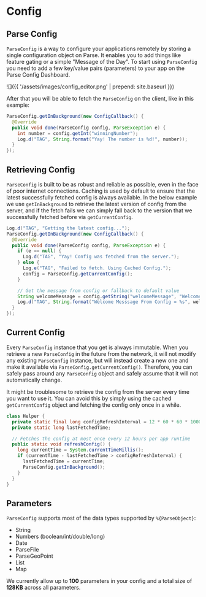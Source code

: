 # Config

## Parse Config

`ParseConfig` is a way to configure your applications remotely by storing a single configuration object on Parse. It enables you to add things like feature gating or a simple "Message of the Day". To start using `ParseConfig` you need to add a few key/value pairs (parameters) to your app on the Parse Config Dashboard.

![]({{ '/assets/images/config_editor.png' | prepend: site.baseurl }})

After that you will be able to fetch the `ParseConfig` on the client, like in this example:

```java
ParseConfig.getInBackground(new ConfigCallback() {
  @Override
  public void done(ParseConfig config, ParseException e) {
    int number = config.getInt("winningNumber");
    Log.d("TAG", String.format("Yay! The number is %d!", number));
  }
});
```

## Retrieving Config

`ParseConfig` is built to be as robust and reliable as possible, even in the face of poor internet connections. Caching is used by default to ensure that the latest successfully fetched config is always available. In the below example we use `getInBackground` to retrieve the latest version of config from the server, and if the fetch fails we can simply fall back to the version that we successfully fetched before via `getCurrentConfig`.

```java
Log.d("TAG", "Getting the latest config...");
ParseConfig.getInBackground(new ConfigCallback() {
  @Override
  public void done(ParseConfig config, ParseException e) {
    if (e == null) {
      Log.d("TAG", "Yay! Config was fetched from the server.");
    } else {
      Log.e("TAG", "Failed to fetch. Using Cached Config.");
      config = ParseConfig.getCurrentConfig();
    }

    // Get the message from config or fallback to default value
    String welcomeMessage = config.getString("welcomeMessage", "Welcome!");
    Log.d("TAG", String.format("Welcome Messsage From Config = %s", welcomeMessage));
  }
});
```

## Current Config

Every `ParseConfig` instance that you get is always immutable. When you retrieve a new `ParseConfig` in the future from the network, it will not modify any existing `ParseConfig` instance, but will instead create a new one and make it available via `ParseConfig.getCurrentConfig()`. Therefore, you can safely pass around any `ParseConfig` object and safely assume that it will not automatically change.

It might be troublesome to retrieve the config from the server every time you want to use it. You can avoid this by simply using the cached `getCurrentConfig` object and fetching the config only once in a while.

```java
class Helper {
  private static final long configRefreshInterval = 12 * 60 * 60 * 1000;
  private static long lastFetchedTime;

  // Fetches the config at most once every 12 hours per app runtime
  public static void refreshConfig() {
    long currentTime = System.currentTimeMillis();
    if (currentTime - lastFetchedTime > configRefreshInterval) {
      lastFetchedTime = currentTime;
      ParseConfig.getInBackground();
    }
  }
}
```

## Parameters

`ParseConfig` supports most of the data types supported by `%{ParseObject}`:

*   String
*   Numbers (boolean/int/double/long)
*   Date
*   ParseFile
*   ParseGeoPoint
*   List
*   Map

We currently allow up to **100** parameters in your config and a total size of **128KB** across all parameters.

